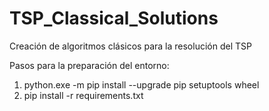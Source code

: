 # TSP_Classical_Solutions

Creación de algoritmos clásicos para la resolución del TSP 


Pasos para la preparación del entorno: 

1. python.exe -m pip install --upgrade pip setuptools wheel
2. pip install -r requirements.txt
